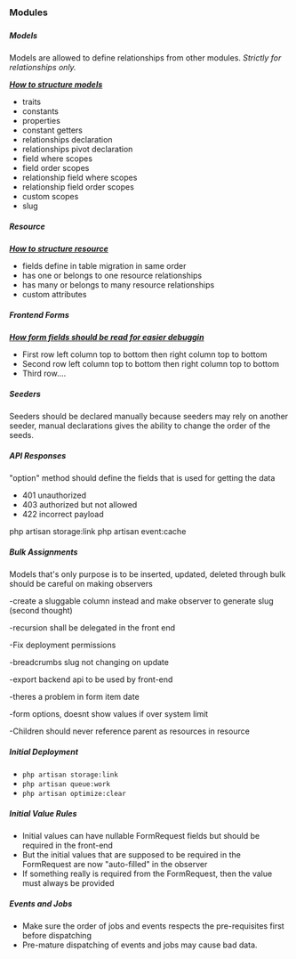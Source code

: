 <h3>Modules <h3>

<h5>Models</h5>
<p>Models are allowed to define relationships from other modules. <i>Strictly for relationships only.</i></p>
<p><u><b><i>How to structure models</i></b></u></p>
<ul>
<li>traits</li>
<li>constants</li>
<li>properties</li>
<li>constant getters</li>
<li>relationships declaration</li>
<li>relationships pivot declaration</li>
<li>field where scopes</li>
<li>field order scopes</li>
<li>relationship field where scopes</li>
<li>relationship field order scopes</li>
<li>custom scopes</li>
<li>slug</li>
</ul>

<h5>Resource</h5>
<p><u><b><i>How to structure resource</i></b></u></p>
<ul>
<li>fields define in table migration in same order</li>
<li>has one or belongs to one resource relationships</li>
<li>has many or belongs to many resource relationships</li>
<li>custom attributes</li>
</ul>

<h5>Frontend Forms</h5>
<p><u><b><i>How form fields should be read for easier debuggin</i></b></u></p>
<ul>
<li>First row left column top to bottom then right column top to bottom</li>
<li>Second row left column top to bottom then right column top to bottom</li>
<li>Third row....</li>
</ul>

<h5>Seeders</h5>
<p>Seeders should be declared manually because seeders may rely on another seeder, manual declarations gives the ability to change the order of the
seeds.</p>


<h5>API Responses</h5>
<p>"option" method should define the fields that is used for getting the data</p>

<ul>
<li>401 unauthorized</li>
<li>403 authorized but not allowed</li>
<li>422 incorrect payload</li>
</ul>


php artisan storage:link php artisan event:cache

<h5>Bulk Assignments</h5>
<p>Models that's only purpose is to be inserted, updated, deleted through bulk should be careful on making observers</p>




-create a sluggable column instead and make observer to generate slug (second thought)

-recursion shall be delegated in the front end

-Fix deployment permissions

-breadcrumbs slug not changing on update

-export backend api to be used by front-end

-theres a problem in form item date

-form options, doesnt show values if over system limit

-Children should never reference parent as resources in resource

<h5>Initial Deployment</h5>
<ul>
<li><code>php artisan storage:link</code></li>
<li><code>php artisan queue:work</code></li>
<li><code>php artisan optimize:clear</code></li>
</ul>


<h5>Initial Value Rules</h5>
<ul>
<li>Initial values can have nullable FormRequest fields but should be required in the front-end</li>
<li>But the initial values that are supposed to be required in the FormRequest are now "auto-filled" in the observer</li>
<li>If something really is required from the FormRequest, then the value must always be provided</li>
</ul>

<h5>Events and Jobs</h5>
<ul>
<li>Make sure the order of jobs and events respects the pre-requisites first before dispatching</li>
<li>Pre-mature dispatching of events and jobs may cause bad data.</li>
</ul>


